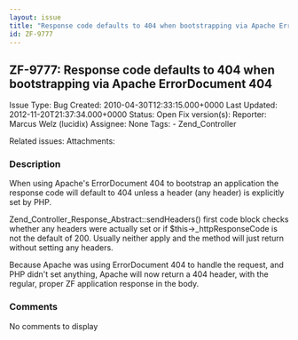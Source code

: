 ```yaml
---
layout: issue
title: "Response code defaults to 404 when bootstrapping via Apache ErrorDocument 404"
id: ZF-9777
---
```


ZF-9777: Response code defaults to 404 when bootstrapping via Apache ErrorDocument 404
--------------------------------------------------------------------------------------

 Issue Type: Bug Created: 2010-04-30T12:33:15.000+0000 Last Updated: 2012-11-20T21:37:34.000+0000 Status: Open Fix version(s): 
 Reporter:  Marcus Welz (lucidix)  Assignee:  None  Tags: - Zend\_Controller
 
 Related issues: 
 Attachments: 
### Description

When using Apache's ErrorDocument 404 to bootstrap an application the response code will default to 404 unless a header (any header) is explicitly set by PHP.

Zend\_Controller\_Response\_Abstract::sendHeaders() first code block checks whether any headers were actually set or if $this->\_httpResponseCode is not the default of 200. Usually neither apply and the method will just return without setting any headers.

Because Apache was using ErrorDocument 404 to handle the request, and PHP didn't set anything, Apache will now return a 404 header, with the regular, proper ZF application response in the body.

 

 

### Comments

No comments to display